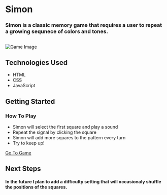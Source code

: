 # Simon

### Simon is a classic memory game that requires a user to repeat a growing sequnece of colors and tones.

## 
![Game Image](//i.imgur.com/V2sEOxu.jpg)

## Technologies Used
- HTML
- CSS
- JavaScript

## Getting Started
### How To Play
- Simon will select the first square and play a sound
- Repeat the signal by clicking the square
- Simon will add more squares to the pattern every turn
- Try to keep up!

[Go To Game](images/game-image.jpg)

## Next Steps
#### In the future I plan to add a difficulty setting that will occasionaly shuffle the positions of the squares.


